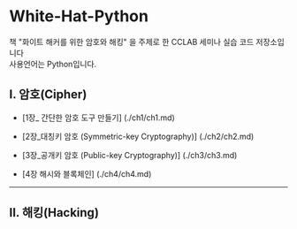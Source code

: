 # White-Hat-Python

책 "화이트 해커를 위한 암호와 해킹" 을 주제로 한 CCLAB 세미나 실습 코드 저장소입니다 <br />
사용언어는 Python입니다.

## I. 암호(Cipher)

- [1장\_ 간단한 암호 도구 만들기] (./ch1/ch1.md)

- [2장\_대칭키 암호 (Symmetric-key Cryptography)] (./ch2/ch2.md)

- [3장\_공개키 암호 (Public-key Cryptography)] (./ch3/ch3.md)

- [4장 해시와 블록체인] (./ch4/ch4.md)

---

## II. 해킹(Hacking)
